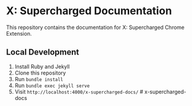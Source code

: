 # X: Supercharged Documentation

This repository contains the documentation for X: Supercharged Chrome Extension.

## Local Development

1. Install Ruby and Jekyll
2. Clone this repository
3. Run `bundle install`
4. Run `bundle exec jekyll serve`
5. Visit `http://localhost:4000/x-supercharged-docs/` # x-supercharged-docs
